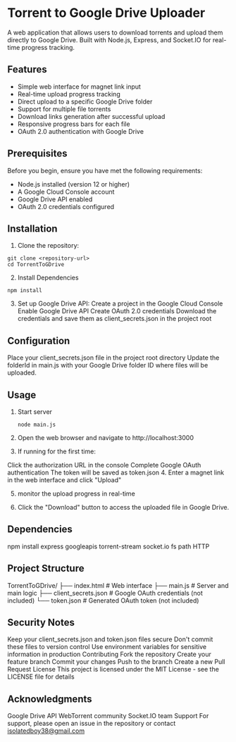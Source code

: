 # Torrent to Google Drive Uploader

A web application that allows users to download torrents and upload them directly to Google Drive. Built with Node.js, Express, and Socket.IO for real-time progress tracking.

## Features

- Simple web interface for magnet link input
- Real-time upload progress tracking
- Direct upload to a specific Google Drive folder
- Support for multiple file torrents
- Download links generation after successful upload
- Responsive progress bars for each file
- OAuth 2.0 authentication with Google Drive

## Prerequisites

Before you begin, ensure you have met the following requirements:
- Node.js installed (version 12 or higher)
- A Google Cloud Console account
- Google Drive API enabled
- OAuth 2.0 credentials configured

## Installation

1. Clone the repository:
```
git clone <repository-url>
cd TorrentToGDrive
```

2. Install Dependencies
```
npm install
```

3. Set up Google Drive API:
Create a project in the Google Cloud Console
Enable Google Drive API
Create OAuth 2.0 credentials
Download the credentials and save them as client_secrets.json in the project root

## Configuration
Place your client_secrets.json file in the project root directory
Update the folderId in main.js with your Google Drive folder ID where files will be uploaded.

## Usage
1. Start server
   ```
   node main.js
   ```
2. Open the web browser and navigate to
  http://localhost:3000

3. If running for the first time:

  Click the authorization URL in the console
  Complete Google OAuth authentication
  The token will be saved as token.json
4. Enter a magnet link in the web interface and click "Upload"

5. monitor the upload progress in real-time

6. Click the "Download" button to access the uploaded file in Google Drive.


## Dependencies
npm install express googleapis torrent-stream socket.io fs path HTTP

## Project Structure
TorrentToGDrive/
├── index.html        # Web interface
├── main.js          # Server and main logic
├── client_secrets.json  # Google OAuth credentials (not included)
└── token.json       # Generated OAuth token (not included)

## Security Notes
Keep your client_secrets.json and token.json files secure
Don't commit these files to version control
Use environment variables for sensitive information in production
Contributing
Fork the repository
Create your feature branch
Commit your changes
Push to the branch
Create a new Pull Request
License
This project is licensed under the MIT License - see the LICENSE file for details

## Acknowledgments
Google Drive API
WebTorrent community
Socket.IO team
Support
For support, please open an issue in the repository or contact isolatedboy38@gmail.com
